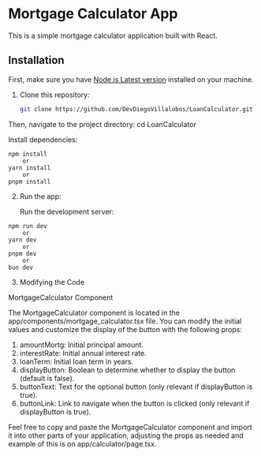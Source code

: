 # Mortgage Calculator App

This is a simple mortgage calculator application built with React.

## Installation

First, make sure you have [Node.js Latest version](https://nodejs.org/) installed on your machine.

1. Clone this repository:

   ```bash
   git clone https://github.com/DevDiegoVillalobos/LoanCalculator.git

Then, navigate to the project directory: cd LoanCalculator

Install dependencies:
```
npm install
    or
yarn install
    or
pnpm install
```
2. Run the app:

    Run the development server:
```
npm run dev
    or
yarn dev
    or
pnpm dev
    or
bun dev
```
3. Modifying the Code

MortgageCalculator Component

The MortgageCalculator component is located in the app/components/mortgage_calculator.tsx file. 
You can modify the initial values and customize the display of the button with the following props:

   1. amountMortg: Initial principal amount.
   2. interestRate: Initial annual interest rate.
   3. loanTerm: Initial loan term in years.
   4. displayButton: Boolean to determine whether to display the button (default is false).
   5. buttonText: Text for the optional button (only relevant if displayButton is true).
   6. buttonLink: Link to navigate when the button is clicked (only relevant if displayButton is true).

Feel free to copy and paste the MortgageCalculator component and import it into other parts of your application, adjusting the props as needed and example of this is on app/calculator/page.tsx.
